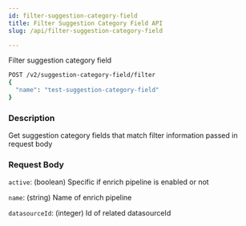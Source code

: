 ```yaml
---
id: filter-suggestion-category-field
title: Filter Suggestion Category Field API
slug: /api/filter-suggestion-category-field

---
```


Filter suggestion category field

```bash
POST /v2/suggestion-category-field/filter
{
  "name": "test-suggestion-category-field"
}
```

### Description

Get suggestion category fields that match filter information passed in request body

### Request Body

`active`: (boolean) Specific if enrich pipeline is enabled or not

`name`: (string) Name of enrich pipeline

`datasourceId`: (integer) Id of related datasourceId

